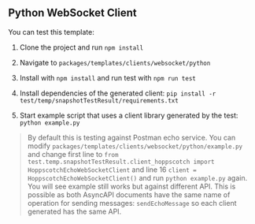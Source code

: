 ## Python WebSocket Client

You can test this template:
1. Clone the project and run `npm install`
2. Navigate to `packages/templates/clients/websocket/python`
3. Install with `npm install` and run test with `npm run test`

4. Install dependencies of the generated client: `pip install -r test/temp/snapshotTestResult/requirements.txt`
5. Start example script that uses a client library generated by the test: `python example.py`

> By default this is testing against Postman echo service. You can modify `packages/templates/clients/websocket/python/example.py` and change first line to `from test.temp.snapshotTestResult.client_hoppscotch import HoppscotchEchoWebSocketClient` and line 16 `client = HoppscotchEchoWebSocketClient()` and run `python example.py` again. You will see example still works but against different API. This is possible as both AsyncAPI documents have the same name of operation for sending messages: `sendEchoMessage` so each client generated has the same API.